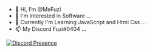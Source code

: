 - 👋 Hi, I’m @MeFuzi
- 👀 I'm Interested in Software ...
- 🌱 Currently I'm Learning JavaScript and Html Css ...
- 📫 My Discord Fuzi#0404 ...

<!---

--->

[![Discord Presence](https://lanyard-profile-readme.vercel.app/api/697848497524834335
                            )](https://discord.com/users/697848497524834335)
